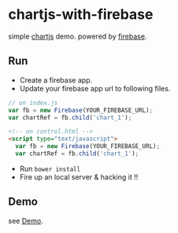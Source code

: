 # chartjs-with-firebase

simple [chartjs](http://www.chartjs.org/) demo. powered by [firebase](https://www.firebase.com).

## Run

* Create a firebase app.
* Update your firebase app url to following files.
```javascript
// on index.js
var fb = new Firebase(YOUR_FIREBASE_URL);
var chartRef = fb.child('chart_1');
```
```html
<!-- on control.html -->
<script type="text/javascript">
  var fb = new Firebase(YOUR_FIREBASE_URL);
  var chartRef = fb.child('chart_1');
```
* Run `bower install`
* Fire up an local server & hacking it !!

## Demo

see [Demo](https://brilliant-inferno-8964.firebaseapp.com).
